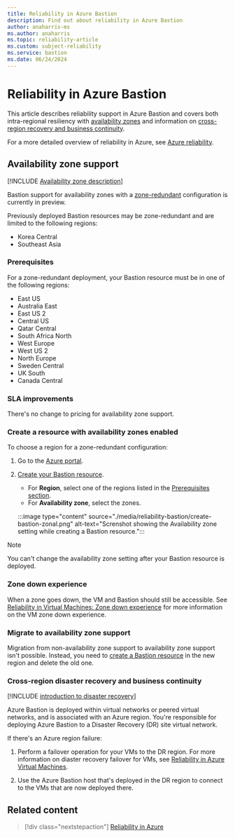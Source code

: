 ```yaml
---
title: Reliability in Azure Bastion
description: Find out about reliability in Azure Bastion  
author: anaharris-ms 
ms.author: anaharris
ms.topic: reliability-article
ms.custom: subject-reliability
ms.service: bastion
ms.date: 06/24/2024
---
```



# Reliability in Azure Bastion

This article describes reliability support in Azure Bastion and covers both intra-regional resiliency with [availability zones](#availability-zone-support) and information on [cross-region recovery and business continuity](#cross-region-disaster-recovery-and-business-continuity). 

For a more detailed overview of reliability in Azure, see [Azure reliability](/azure/architecture/framework/resiliency/overview).

## Availability zone support

[!INCLUDE [Availability zone description](includes/reliability-availability-zone-description-include.md)]


Bastion support for availability zones with a [zone-redundant](./availability-zones-overview.md#zonal-and-zone-redundant-services) configuration is currently in preview. 

Previously deployed Bastion resources may be zone-redundant and are limited to the following regions:
- Korea Central 
- Southeast Asia

### Prerequisites

For a zone-redundant deployment, your Bastion resource must be in one of the following regions:

- East US
- Australia East
- East US 2
- Central US
- Qatar Central
- South Africa North
- West Europe
- West US 2
- North Europe
- Sweden Central
- UK South
- Canada Central

### SLA improvements

There's no change to pricing for availability zone support.

### Create a resource with availability zones enabled

To choose a region for a zone-redundant configuration:

1. Go to the [Azure portal](https://portal.azure.com).
1. [Create your Bastion resource](/azure/bastion/tutorial-create-host-portal).

    - For **Region**, select one of the regions listed in the [Prerequisites section](#prerequisites).
    - For **Availability zone**, select the zones.

    :::image type="content" source="./media/reliability-bastion/create-bastion-zonal.png" alt-text="Screnshot showing the Availability zone setting while creating a Bastion resource.":::

>[!NOTE]
>You can't change the availability zone setting after your Bastion resource is deployed. 


### Zone down experience

When a zone goes down, the VM and Bastion should still be accessible. See [Reliability in Virtual Machines: Zone down experience](./reliability-virtual-machines.md#zone-down-experience) for more information on the VM zone down experience.

### Migrate to availability zone support

Migration from non-availability zone support to availability zone support isn't possible. Instead, you need to [create a Bastion resource](/azure/bastion/tutorial-create-host-portal) in the new region and delete the old one.

### Cross-region disaster recovery and business continuity

[!INCLUDE [introduction to disaster recovery](includes/reliability-disaster-recovery-description-include.md)]

Azure Bastion is deployed within virtual networks or peered virtual networks, and is associated with an Azure region. You're responsible for deploying Azure Bastion to a Disaster Recovery (DR) site virtual network. 


If there's an Azure region failure:

1. Perform a failover operation for your VMs to the DR region. For more information on diaster recovery failover for VMs, see [Reliability in Azure Virtual Machines](./reliability-virtual-machines.md).

2. Use the Azure Bastion host that's deployed in the DR region to connect to the VMs that are now deployed there.

## Related content

> [!div class="nextstepaction"]
> [Reliability in Azure](/azure/availability-zones/overview)
